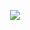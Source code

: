 <p align="center">
  <img src="https://github.com/user-attachments/assets/29434aac-ab3e-4d0d-9986-dcd9f2f38786" />
</p>

